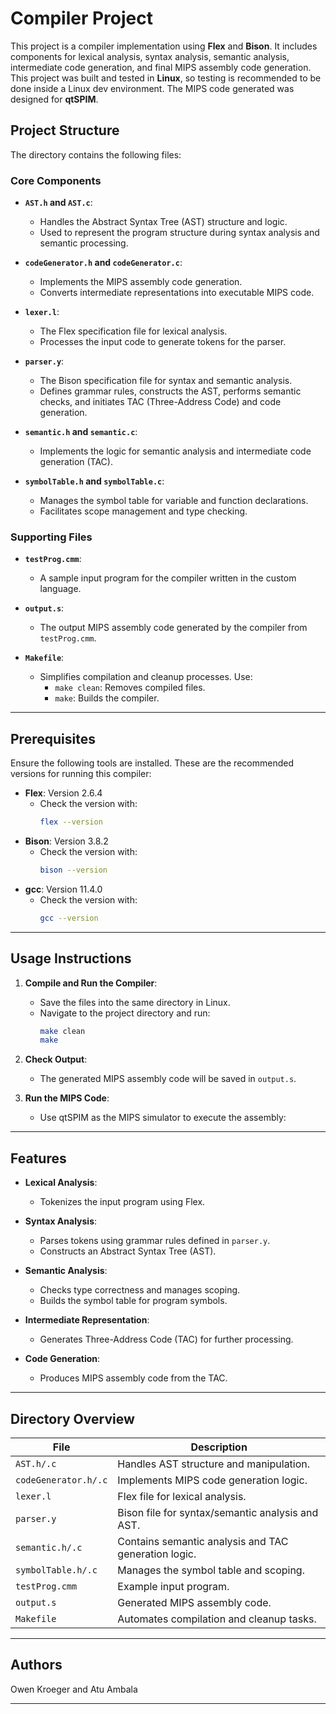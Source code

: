 # Compiler Project

This project is a compiler implementation using **Flex** and **Bison**. It includes components for lexical analysis, syntax analysis, semantic analysis, intermediate code generation, and final MIPS assembly code generation.
This project was built and tested in **Linux**, so testing is recommended to be done inside a Linux dev environment.
The MIPS code generated was designed for **qtSPIM**.

## Project Structure

The directory contains the following files:

### Core Components
- **`AST.h` and `AST.c`**:
  - Handles the Abstract Syntax Tree (AST) structure and logic.
  - Used to represent the program structure during syntax analysis and semantic processing.

- **`codeGenerator.h` and `codeGenerator.c`**:
  - Implements the MIPS assembly code generation.
  - Converts intermediate representations into executable MIPS code.

- **`lexer.l`**:
  - The Flex specification file for lexical analysis.
  - Processes the input code to generate tokens for the parser.

- **`parser.y`**:
  - The Bison specification file for syntax and semantic analysis.
  - Defines grammar rules, constructs the AST, performs semantic checks, and initiates TAC (Three-Address Code) and code generation.

- **`semantic.h` and `semantic.c`**:
  - Implements the logic for semantic analysis and intermediate code generation (TAC).

- **`symbolTable.h` and `symbolTable.c`**:
  - Manages the symbol table for variable and function declarations.
  - Facilitates scope management and type checking.

### Supporting Files
- **`testProg.cmm`**:
  - A sample input program for the compiler written in the custom language.

- **`output.s`**:
  - The output MIPS assembly code generated by the compiler from `testProg.cmm`.

- **`Makefile`**:
  - Simplifies compilation and cleanup processes. Use:
    - `make clean`: Removes compiled files.
    - `make`: Builds the compiler.

---

## Prerequisites

Ensure the following tools are installed. These are the recommended versions for running this compiler:
- **Flex**: Version 2.6.4
  - Check the version with:
    ```bash
    flex --version
    ```
- **Bison**: Version 3.8.2
  - Check the version with:
    ```bash
    bison --version
    ```
- **gcc**: Version 11.4.0
  - Check the version with:
    ```bash
    gcc --version
    ```

---

## Usage Instructions

1. **Compile and Run the Compiler**:
   - Save the files into the same directory in Linux.
   - Navigate to the project directory and run:
     ```bash
     make clean
     make
     ```

2. **Check Output**:
   - The generated MIPS assembly code will be saved in `output.s`.

3. **Run the MIPS Code**:
   - Use qtSPIM as the MIPS simulator to execute the assembly:

---

## Features

- **Lexical Analysis**:
  - Tokenizes the input program using Flex.
  
- **Syntax Analysis**:
  - Parses tokens using grammar rules defined in `parser.y`.
  - Constructs an Abstract Syntax Tree (AST).

- **Semantic Analysis**:
  - Checks type correctness and manages scoping.
  - Builds the symbol table for program symbols.

- **Intermediate Representation**:
  - Generates Three-Address Code (TAC) for further processing.

- **Code Generation**:
  - Produces MIPS assembly code from the TAC.

---

## Directory Overview

| **File**           | **Description**                                    |
|---------------------|----------------------------------------------------|
| `AST.h/.c`         | Handles AST structure and manipulation.            |
| `codeGenerator.h/.c` | Implements MIPS code generation logic.             |
| `lexer.l`          | Flex file for lexical analysis.                    |
| `parser.y`         | Bison file for syntax/semantic analysis and AST.   |
| `semantic.h/.c`    | Contains semantic analysis and TAC generation logic.|
| `symbolTable.h/.c` | Manages the symbol table and scoping.               |
| `testProg.cmm`     | Example input program.                             |
| `output.s`         | Generated MIPS assembly code.                      |
| `Makefile`         | Automates compilation and cleanup tasks.           |

---

## Authors

Owen Kroeger and Atu Ambala

---
